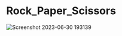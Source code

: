 # Rock_Paper_Scissors <br>
![Screenshot 2023-06-30 193139](https://github.com/SakthivelMadhu/Rock_Paper_Scissors/assets/62326876/e4b777c8-7bc5-410f-bd63-e45a3c99dc64)
